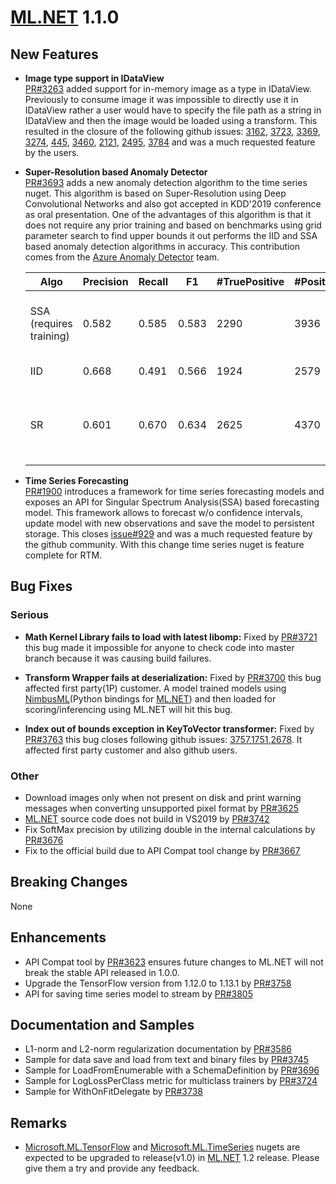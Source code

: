 # [ML.NET](http://dot.net/ml) 1.1.0 
## **New Features**
- **Image type support in IDataView**  
   [PR#3263](https://github.com/dotnet/machinelearning/pull/3263) added support
  for in-memory image as a type in IDataView. Previously to consume image it was
  impossible to directly use it in IDataView rather a user would have to specify
  the file path as a string in IDataView and then the image would be loaded
  using a transform. This resulted in the closure of the following github
  issues:  [3162](https://github.com/dotnet/machinelearning/issues/3162),
  [3723](https://github.com/dotnet/machinelearning/issues/3723),
  [3369](https://github.com/dotnet/machinelearning/issues/3369),
  [3274](https://github.com/dotnet/machinelearning/issues/3274),
  [445](https://github.com/dotnet/machinelearning/issues/445),
  [3460](https://github.com/dotnet/machinelearning/issues/3460),
  [2121](https://github.com/dotnet/machinelearning/issues/2121),
  [2495](https://github.com/dotnet/machinelearning/issues/2495),
  [3784](https://github.com/dotnet/machinelearning/issues/3784) and was a much
  requested feature by the users.  

- **Super-Resolution based Anomaly Detector**  
   [PR#3693](https://github.com/dotnet/machinelearning/pull/3693) adds a new
   anomaly detection algorithm to the time series nuget. This algorithm is based
   on Super-Resolution using Deep Convolutional Networks and also got accepted
   in KDD'2019 conference as oral presentation. One of the advantages of this
   algorithm is that it does not require any prior training and based on
   benchmarks using grid parameter search to find upper bounds it out performs
   the IID and SSA based anomaly detection algorithms in accuracy. This
   contribution comes from the [Azure Anomaly
   Detector](https://azure.microsoft.com/en-us/services/cognitive-services/anomaly-detector/)
   team.

    Algo | Precision | Recall | F1 | #TruePositive | #Positives | #Anomalies | Fine tuned   parameters
    -- | -- | -- | -- | -- | -- | -- | --
    SSA (requires training) | 0.582 | 0.585 | 0.583 | 2290 | 3936 | 3915 | Confidence=99,   PValueHistoryLength=32, Season=11, and use half the data of each series to do   the training.
    IID | 0.668 | 0.491 | 0.566 | 1924 | 2579 | 3915 | Confidence=99,   PValueHistoryLength=56
    SR | 0.601 | 0.670 | 0.634 | 2625 | 4370 | 3915 | WindowSize=64,   BackAddWindowSize=5, LookaheadWindowSize=5, AveragingWindowSize=3,   JudgementWindowSize=64, Threshold=0.45

- **Time Series Forecasting**  
   [PR#1900](https://github.com/dotnet/machinelearning/pull/1900) introduces a
   framework for time series forecasting models and exposes an API for Singular
   Spectrum Analysis(SSA) based forecasting model. This framework allows to
   forecast w/o confidence intervals, update model with new observations and
   save the model to persistent storage. This closes
   [issue#929](https://github.com/dotnet/machinelearning/issues/929) and was a
   much requested feature by the github community. With this change time series
   nuget is feature complete for RTM.

## **Bug Fixes**
### Serious
- **Math Kernel Library fails to load with latest libomp:** Fixed by
  [PR#3721](https://github.com/dotnet/machinelearning/pull/3721) this bug made
  it impossible for anyone to check code into master branch because it was
  causing build failures.

- **Transform Wrapper fails at deserialization:** Fixed by
  [PR#3700](https://github.com/dotnet/machinelearning/pull/3700) this bug
  affected first party(1P) customer. A model trained models using
  [NimbusML](https://github.com/microsoft/NimbusML)(Python bindings for
  [ML.NET](http://dot.net/ml)) and then loaded for scoring/inferencing using
  ML.NET will hit this bug. 

- **Index out of bounds exception in KeyToVector transformer:** Fixed by
  [PR#3763](https://github.com/dotnet/machinelearning/pull/3763) this bug closes
  following github issues:
  [3757](https://github.com/dotnet/machinelearning/issues/3757),[1751](https://github.com/dotnet/machinelearning/issues/1751),[2678](https://github.com/dotnet/machinelearning/issues/2678).
  It affected first party customer and also github users. 

### Other
- Download images only when not present on disk and print warning messages when
  converting unsupported pixel format by
  [PR#3625](https://github.com/dotnet/machinelearning/pull/3625)
- [ML.NET](http://dot.net/ml) source code does not build in VS2019 by
  [PR#3742](https://github.com/dotnet/machinelearning/pull/3742)
- Fix SoftMax precision by utilizing double in the internal calculations by
  [PR#3676](https://github.com/dotnet/machinelearning/pull/3676)
- Fix to the official build due to API Compat tool change by
  [PR#3667](https://github.com/dotnet/machinelearning/pull/3667)

## **Breaking Changes**
None

## **Enhancements**
- API Compat tool by
  [PR#3623](https://github.com/dotnet/machinelearning/pull/3623) ensures future
  changes to ML.NET will not break the stable API released in 1.0.0.
- Upgrade the TensorFlow version from 1.12.0 to 1.13.1 by
  [PR#3758](https://github.com/dotnet/machinelearning/pull/3758)
- API for saving time series model to stream by
  [PR#3805](https://github.com/dotnet/machinelearning/pull/3805)

## **Documentation and Samples**
- L1-norm and L2-norm regularization documentation by
  [PR#3586](https://github.com/dotnet/machinelearning/pull/3586)
- Sample for data save and load from text and binary files by
  [PR#3745](https://github.com/dotnet/machinelearning/pull/3745)
- Sample for LoadFromEnumerable with a SchemaDefinition by
  [PR#3696](https://github.com/dotnet/machinelearning/pull/3696)
- Sample for LogLossPerClass metric for multiclass trainers by
  [PR#3724](https://github.com/dotnet/machinelearning/pull/3724)
- Sample for WithOnFitDelegate by
  [PR#3738](https://github.com/dotnet/machinelearning/pull/3738)

## **Remarks**
- [Microsoft.ML.TensorFlow](https://www.nuget.org/packages/Microsoft.ML.TensorFlow/)
  and
  [Microsoft.ML.TimeSeries](https://www.nuget.org/packages/Microsoft.ML.TimeSeries/)
  nugets are expected to be upgraded to release(v1.0) in
  [ML.NET](http://dot.net/ml) 1.2 release. Please give them a try and provide
  any feedback.